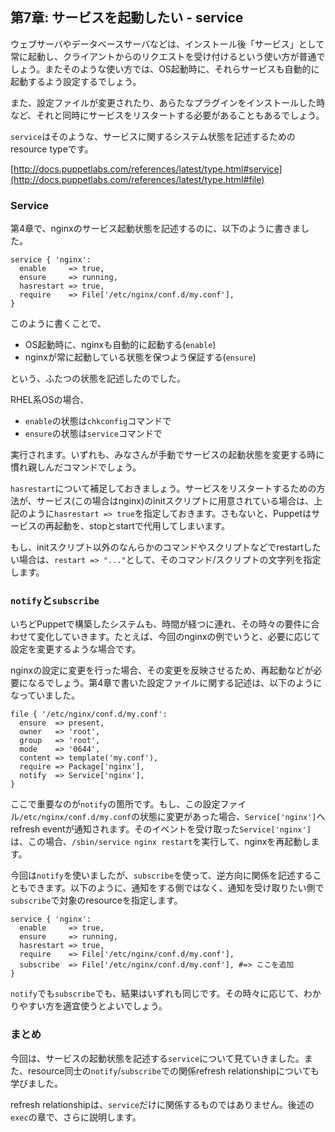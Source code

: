 ## 第7章: サービスを起動したい - service

ウェブサーバやデータベースサーバなどは、インストール後「サービス」として常に起動し、クライアントからのリクエストを受け付けるという使い方が普通でしょう。またそのような使い方では、OS起動時に、それらサービスも自動的に起動するよう設定するでしょう。

また、設定ファイルが変更されたり、あらたなプラグインをインストールした時など、それと同時にサービスをリスタートする必要があることもあるでしょう。

`service`はそのような、サービスに関するシステム状態を記述するためのresource typeです。

[http://docs.puppetlabs.com/references/latest/type.html#service](http://docs.puppetlabs.com/references/latest/type.html#file)

### Service

第4章で、nginxのサービス起動状態を記述するのに、以下のように書きました。

```
service { 'nginx':
  enable     => true,
  ensure     => running,
  hasrestart => true,
  require    => File['/etc/nginx/conf.d/my.conf'],
}
```

このように書くことで、

  * OS起動時に、nginxも自動的に起動する(`enable`)
  * nginxが常に起動している状態を保つよう保証する(`ensure`)

という、ふたつの状態を記述したのでした。

RHEL系OSの場合、

  * `enable`の状態は`chkconfig`コマンドで
  * `ensure`の状態は`service`コマンドで

実行されます。いずれも、みなさんが手動でサービスの起動状態を変更する時に慣れ親しんだコマンドでしょう。

`hasrestart`について補足しておきましょう。サービスをリスタートするための方法が、サービス(この場合はnginx)のinitスクリプトに用意されている場合は、上記のように`hasrestart => true`を指定しておきます。さもないと、Puppetはサービスの再起動を、stopとstartで代用してしまいます。

もし、initスクリプト以外のなんらかのコマンドやスクリプトなどでrestartしたい場合は、`restart => "..."`として、そのコマンド/スクリプトの文字列を指定します。

### `notify`と`subscribe`

いちどPuppetで構築したシステムも、時間が経つに連れ、その時々の要件に合わせて変化していきます。たとえば、今回のnginxの例でいうと、必要に応じて設定を変更するような場合です。

nginxの設定に変更を行った場合、その変更を反映させるため、再起動などが必要になるでしょう。第4章で書いた設定ファイルに関する記述は、以下のようになっていました。

```
file { '/etc/nginx/conf.d/my.conf':
  ensure  => present,
  owner   => 'root',
  group   => 'root',
  mode    => '0644',
  content => template('my.conf'),
  require => Package['nginx'],
  notify  => Service['nginx'],
}
```

ここで重要なのが`notify`の箇所です。もし、この設定ファイル`/etc/nginx/conf.d/my.conf`の状態に変更があった場合、`Service['nginx']`へrefresh eventが通知されます。そのイベントを受け取った`Service['nginx']`は、この場合、`/sbin/service nginx restart`を実行して、nginxを再起動します。

今回は`notify`を使いましたが、`subscribe`を使って、逆方向に関係を記述することもできます。以下のように、通知をする側ではなく、通知を受け取りたい側で`subscribe`で対象のresourceを指定します。

```
service { 'nginx':
  enable     => true,
  ensure     => running,
  hasrestart => true,
  require    => File['/etc/nginx/conf.d/my.conf'],
  subscribe  => File['/etc/nginx/conf.d/my.conf'], #=> ここを追加
}
```

`notify`でも`subscribe`でも、結果はいずれも同じです。その時々に応じて、わかりやすい方を適宜使うとよいでしょう。

### まとめ

今回は、サービスの起動状態を記述する`service`について見ていきました。また、resource同士の`notify`/`subscribe`での関係refresh relationshipについても学びました。

refresh relationshipは、`service`だけに関係するものではありません。後述の`exec`の章で、さらに説明します。
